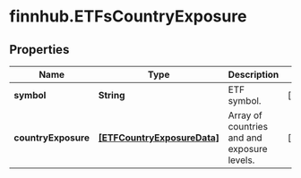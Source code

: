 # finnhub.ETFsCountryExposure

## Properties

Name | Type | Description | Notes
------------ | ------------- | ------------- | -------------
**symbol** | **String** | ETF symbol. | [optional] 
**countryExposure** | [**[ETFCountryExposureData]**](ETFCountryExposureData.md) | Array of countries and and exposure levels. | [optional] 


